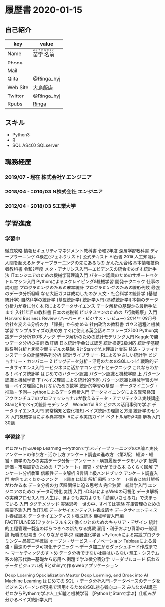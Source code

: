 # 履歴書 2020-01-15
## 自己紹介

key | value
------------- | -------------
Name | <ruby><rb>苗字 名前<rb><rt>みょうじ なまえく</rt></ruby>
Phone | 
Mail | 
Qiita | [@Ringa_hyj](https://qiita.com/Ringa_hyj)
Web Site | [大島飯店](https://sit-jhonny.hatenablog.com/)
Twitter | [@Ringa_hyj](https://twitter.com/Ringa_hyj)
Rpubs | [Ringa](http://rpubs.com/Ringa)

## スキル
- Python3
- R
- SQL AS400 SQLserver

## 職務経歴
### 2019/07 - 現在 株式会社Y エンジニア

### 2018/04 - 2019/03 N株式会社 エンジニア

### 2012/04 - 2018/03 S工業大学

## 学習進度
### 学習中

徹底攻略 情報セキュリティマネジメント教科書 令和2年度 
深層学習教科書 ディープラーニング G検定(ジェネラリスト) 公式テキスト 
AI白書 2019 
人工知能は人間を超えるか ディープラーニングの先にあるもの
かんたん合格 基本情報技術者教科書 令和2年度 
メタ・アナリシス入門―エビデンスの統合をめざす統計手法
ITエンジニアのための機械学習理論入門 
パターン認識のためのサポートベクトルマシン入門
Pythonによるスクレイピング&機械学習 開発テクニック
仕事の説明書
プログラミングのための確率統計 
プログラミングのための線形代数 
最強のデータ分析組織 なぜ大阪ガスは成功したのか
人文・社会科学の統計学 (基礎統計学) 
自然科学の統計学 (基礎統計学) 
統計学入門 (基礎統計学Ⅰ) 
本物のデータ分析力が身に付く本
Rによるデータサイエンス データ解析の基礎から最新手法まで
入社1年目の教科書 
日本の納税者
ビジネスマンのための「行動観察」入門
Harvard Business Review (ハーバード・ビジネス・レビュー) 2014年 08月号
会社を変える分析の力
「課長」から始める 社内政治の教科書 
ガウス過程と機械学習
サンプルサイズの決め方
すぐに使える英会話ミニフレーズ2500 
Python実践データ分析100本ノック
データ解析のための統計モデリング入門
Kaggleで勝つデータ分析の技術
改訂版 日本統計学会公式認定 統計検定2級対応 統計学基礎
時系列分析と状態空間モデルの基礎: RとStanで学ぶ理論と実装
経済・ファイナンスデータの計量時系列分析 (統計ライブラリー)
Rによるやさしい統計学
ビジョナリー・カンパニー 2
ビッグデータ分析・活用のためのSQLレシピ
戦略的データサイエンス入門 ―ビジネスに活かすコンセプトとテクニック
これならわかる！ベイズ統計学
はじめてのパターン認識
パターン認識と機械学習 上
パターン認識と機械学習 下 (ベイズ理論による統計的予測)
パターン認識と機械学習の学習―ベイズ理論に負けないための数学
統計的学習の基礎 ―データマイニング・推論・予測―
pythonによるデータ解析入門
データマイニングによる異常検知
アクセンチュアのプロフェッショナルが教えるデータ・アナリティクス実践講座
StanとRでベイズ統計モデリング　Wonderful R 2
ビジネス活用事例で学ぶ データサイエンス入門
異常検知と変化検知
ベイズ統計の理論と方法
統計学のセンス
入門機械学習による異常検知 Rによる実践ガイド
ベクトル解析30講
解析入門30講

### 学習終了 
ゼロから作るDeep Learning ―Pythonで学ぶディープラーニングの理論と実装
アンケートの作り方・活かし方
アンケート調査の進め方 〈第2版〉
経済・経営・商学のための実践データ分析―アンケート・購買履歴データをいかす
授業評価・市場調査のための「アンケート」調査・分析ができる本 
らくらく図解 アンケート分析教室
信頼性データ解析
R言語上級ハンドブック 
アンケート調査入門
実例でよくわかるアンケート調査と統計解析
図解 アンケート調査と統計解析がわかる本
データ分析の力 因果関係に迫る思考法
完全独習　統計学入門
エンジニアのための データ可視化 実践 入門 ~D3.jsによるWebの可視化
データ解析の実務プロセス入門 
人生は、運よりも実力よりも「勘違いさせる力」で決まっている
入門 タグチメソッド
実験思考　世の中、すべては実験
在庫管理のための需要予測入門 
改訂2版 データサイエンティスト養成読本
データサイエンティスト養成読本
データサイエンティスト養成読本 機械学習入門編
FACTFULNESS(ファクトフルネス)
働くひとのためのキャリア・デザイン
統計的工程管理―製造のばらつきへの新たなる挑戦
雇用・利子および貨幣の一般理論
転職の思考法 
つくりながら学ぶ! 深層強化学習 ~PyTorchによる実践プログラミング~
品質工学概論
オープン・サービス・イノベーション
Tableauによる最強・最速のデータ可視化テクニック ～データ加工からダッシュボード作成まで～
マーケティングのすゝめ
データ分析できない社員はいらない
理工・システム系の線形代数―基礎から応用へ
例題で学ぶ微分積分学
リーダブルコード
伝わるデータビジュアル術
Rとshinyで作るwebアプリケーション

Deep Learning Specialization Master Deep Learning, and Break into AI
Machine Learning
はじめての SQL ・データ分析入門 -データベースのデータをビジネスパーソンが現場で活用するためのSQL初心者向コース
みんなのAI講座 ゼロからPythonで学ぶ人工知能と機械学習
【PythonとStanで学ぶ】仕組みが分かるベイズ統計学入門
